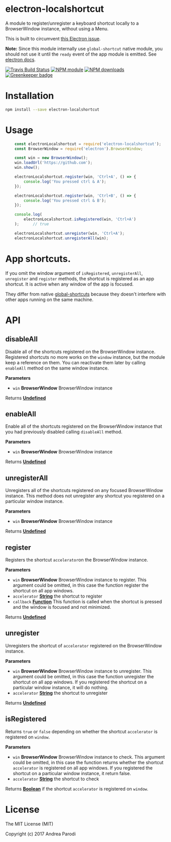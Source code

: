 # electron-localshortcut

A module to register/unregister a keyboard shortcut
locally to a BrowserWindow instance, without using a Menu.

This is built to circumvent [this Electron issue](https://github.com/atom/electron/issues/1334).

**Note:** Since this module internally use `global-shortcut` native module, you should not use it until the `ready` event of the app module is emitted. See [electron docs](http://electron.atom.io/docs/latest/api/global-shortcut/).

[![Travis Build Status](https://img.shields.io/travis/parro-it/electron-localshortcut.svg)](http://travis-ci.org/parro-it/electron-localshortcut)
[![NPM module](https://img.shields.io/npm/v/electron-localshortcut.svg)](https://npmjs.org/package/electron-localshortcut)
[![NPM downloads](https://img.shields.io/npm/dt/electron-localshortcut.svg)](https://npmjs.org/package/electron-localshortcut)
[![Greenkeeper badge](https://badges.greenkeeper.io/parro-it/electron-localshortcut.svg)](https://greenkeeper.io/)

# Installation

```bash
npm install --save electron-localshortcut
```

# Usage

```javascript
	const electronLocalshortcut = require('electron-localshortcut');
	const BrowserWindow = require('electron').BrowserWindow;

	const win = new BrowserWindow();
	win.loadUrl('https://github.com');
	win.show();

	electronLocalshortcut.register(win, 'Ctrl+A', () => {
		console.log('You pressed ctrl & A');
	});

	electronLocalshortcut.register(win, 'Ctrl+B', () => {
		console.log('You pressed ctrl & B');
	});

	console.log(
		electronLocalshortcut.isRegistered(win, 'Ctrl+A')
	);      // true

	electronLocalshortcut.unregister(win, 'Ctrl+A');
	electronLocalshortcut.unregisterAll(win);
```

# App shortcuts.

If you omit the window argument of `isRegistered`, `unregisterAll`, `unregister` and `register` methods, the shortcut is registered as an app shortcut.
It is active when any window of the app is focused.

They differ from native [global-shortcuts](https://github.com/atom/electron/blob/master/docs/api/global-shortcut.md) because they doesn't interfere with other apps running on the same machine.

# API

<!-- Generated by documentation.js. Update this documentation by updating the source code. -->

## disableAll

Disable all of the shortcuts registered on the BrowserWindow instance.
Registered shortcuts no more works on the `window` instance, but the module keep a reference on them. You can reactivate them later by calling `enableAll` method on the same window instance.

**Parameters**

-   `win` **BrowserWindow** BrowserWindow instance

Returns **[Undefined](https://developer.mozilla.org/en-US/docs/Web/JavaScript/Reference/Global_Objects/undefined)**

## enableAll

Enable all of the shortcuts registered on the BrowserWindow instance that you had previously disabled calling `disableAll` method.

**Parameters**

-   `win` **BrowserWindow** BrowserWindow instance

Returns **[Undefined](https://developer.mozilla.org/en-US/docs/Web/JavaScript/Reference/Global_Objects/undefined)**

## unregisterAll

Unregisters all of the shortcuts registered on any focused BrowserWindow instance. This method does not unregister any shortcut you registered on a particular window instance.

**Parameters**

-   `win` **BrowserWindow** BrowserWindow instance

Returns **[Undefined](https://developer.mozilla.org/en-US/docs/Web/JavaScript/Reference/Global_Objects/undefined)**

## register

Registers the shortcut `accelerator`on the BrowserWindow instance.

**Parameters**

-   `win` **BrowserWindow** BrowserWindow instance to register. This argument could be omitted, in this case the function register the shortcut on all app windows.
-   `accelerator` **[String](https://developer.mozilla.org/en-US/docs/Web/JavaScript/Reference/Global_Objects/String)** the shortcut to register
-   `callback` **[Function](https://developer.mozilla.org/en-US/docs/Web/JavaScript/Reference/Statements/function)** This function is called when the shortcut is pressed and the window is focused and not minimized.

Returns **[Undefined](https://developer.mozilla.org/en-US/docs/Web/JavaScript/Reference/Global_Objects/undefined)**

## unregister

Unregisters the shortcut of `accelerator` registered on the BrowserWindow instance.

**Parameters**

-   `win` **BrowserWindow** BrowserWindow instance to unregister. This argument could be omitted, in this case the function unregister the shortcut on all app windows. If you registered the shortcut on a particular window instance, it will do nothing.
-   `accelerator` **[String](https://developer.mozilla.org/en-US/docs/Web/JavaScript/Reference/Global_Objects/String)** the shortcut to unregister

Returns **[Undefined](https://developer.mozilla.org/en-US/docs/Web/JavaScript/Reference/Global_Objects/undefined)**

## isRegistered

Returns `true` or `false` depending on whether the shortcut `accelerator` is
registered on `window`.

**Parameters**

-   `win` **BrowserWindow** BrowserWindow instance to check. This argument could be omitted, in this case the function returns whether the shortcut `accelerator` is registered on all app windows. If you registered the shortcut on a particular window instance, it return false.
-   `accelerator` **[String](https://developer.mozilla.org/en-US/docs/Web/JavaScript/Reference/Global_Objects/String)** the shortcut to check

Returns **[Boolean](https://developer.mozilla.org/en-US/docs/Web/JavaScript/Reference/Global_Objects/Boolean)** if the shortcut `accelerator` is registered on `window`.

# License

The MIT License (MIT)

Copyright (c) 2017 Andrea Parodi
